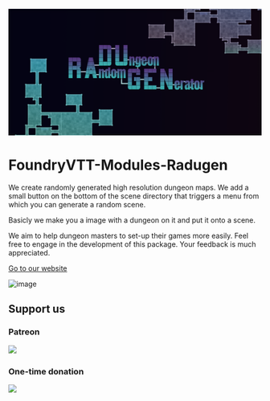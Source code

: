 ![image](https://github.com/EwoudLindemans/FoundryVTT-Modules-Radugen/blob/0.0.4/media/cover.png?raw=true)

# FoundryVTT-Modules-Radugen
We create randomly generated high resolution dungeon maps. 
We add a small button on the bottom of the scene directory that triggers a menu from which you can generate a random scene.

Basicly we make you a image with a dungeon on it and put it onto a scene.

We aim to help dungeon masters to set-up their games more easily.
Feel free to engage in the development of this package. Your feedback is much appreciated.

<a href="https://radugen.com">Go to our website</a>

![image](https://user-images.githubusercontent.com/14161771/107837177-1174e300-6da0-11eb-843a-ad34bba0627a.png)

<h2>Support us</h2>
<h3>Patreon</h3>
<a href="https://www.patreon.com/bePatron?u=50065234">
  <img src="https://c5.patreon.com/external/logo/become_a_patron_button.png">
</a>
<h3>One-time donation</h3>
<a href="https://paypal.me/EwoudLindemans">
  <img src="https://www.paypalobjects.com/en_US/i/btn/btn_donateCC_LG.gif"/>
</a>

